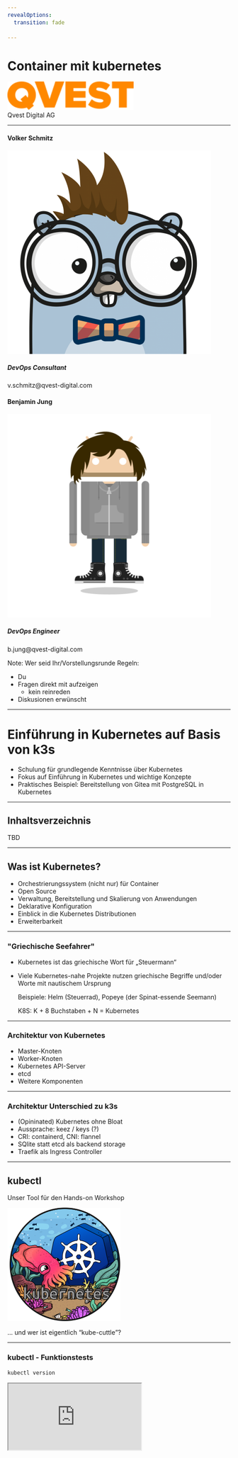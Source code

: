 ```yaml
---
revealOptions:
  transition: fade

---
```


# Container mit kubernetes

<div id="header-footer">
  <p class="slide-footer"><img src="images/qvest/logo-orange.svg" height="64"><br>Qvest Digital AG<br></p>
</div>

----

<div class="divided">
  <h4>Volker Schmitz</h4>
  <img src="./images/saltyblu.png">
  <h5>DevOps Consultant</h5>
  v.schmitz@qvest-digital.com
</div>

<div class="divided">
  <h4>Benjamin Jung</h4>
  <img src="./images/headcr4sh.png">
  <h5>DevOps Engineer</h5>
  b.jung@qvest-digital.com
</div>

<!--div class="divided">
  <h4>Daniel Zerlett</h4>
  <img src="./images/b00lduck.png">
  <h5>Software Architect</h5>
  d.zerlett@tarent.de
</div-->

Note:
Wer seid Ihr/Vorstellungsrunde
Regeln:

- Du
- Fragen direkt mit aufzeigen
  - kein reinreden
- Diskusionen erwünscht

----

# Einführung in Kubernetes auf Basis von k3s

 - Schulung für grundlegende Kenntnisse über Kubernetes
 - Fokus auf Einführung in Kubernetes und wichtige Konzepte
 - Praktisches Beispiel: Bereitstellung von Gitea mit PostgreSQL in Kubernetes

----

## Inhaltsverzeichnis

TBD

---

## Was ist Kubernetes?

 - Orchestrierungssystem (nicht nur) für Container
 - Open Source
 - Verwaltung, Bereitstellung und Skalierung von Anwendungen
 - Deklarative Konfiguration
 - Einblick in die Kubernetes Distributionen
 - Erweiterbarkeit

----

### "Griechische Seefahrer"

  - Kubernetes ist das griechische Wort für „Steuermann“
  - Viele Kubernetes-nahe Projekte nutzen griechische Begriffe
    und/oder Worte mit nautischem Ursprung

    Beispiele: Helm (Steuerrad), Popeye (der Spinat-essende Seemann)

    K8S: K + 8 Buchstaben + N = Kubernetes

----

### Architektur von Kubernetes

- Master-Knoten
- Worker-Knoten
- Kubernetes API-Server
- etcd
- Weitere Komponenten

----

### Architektur Unterschied zu k3s

- (Opininated) Kubernetes ohne Bloat
- Aussprache: keez / keys (?)
- CRI: containerd, CNI: flannel
- SQlite statt etcd als backend storage
- Traefik als Ingress Controller

---

## kubectl

Unser Tool für den Hands-on Workshop

<div><img src="./images/kubectl-logo/kubectl-logo-full.png" style="width: 256px; height: 256px;"></div>

... und wer ist eigentlich <q cite="https://groups.google.com/g/kubernetes-sig-cli/c/M6t40JP6n0g/m/U6Snz-bsFQAJ">kube-cuttle</q>?

----

### kubectl - Funktionstests

```sh
kubectl version
```

<iframe src="http://localhost:4200?u=trainer&p=trainer"> <!-- .element: class="fragment" -->

Note:
  kubectl cluster-info ausführen und damit Funktionsweise von k3s überprüfen evtl.?

----

### Autocomplete für kubectl

- bash:
  ```bash
  echo "source <(kubectl completion bash)" >> ~/.bashrc
  ```
- zsh:
  ```zsh
  echo '[[ $commands[kubectl] ]]' \
  '&& source <(kubectl completion zsh)' >> ~/.zshrc
  ```
- fish:
  ```fish
  echo 'kubectl completion fish | source' >> ~/.config/fish/config.fish
  ```

Quelle: [kubernetes.io/docs](https://kubernetes.io/docs/reference/kubectl/cheatsheet/#kubectl-autocomplete)

---

## Basis Ressourcen

- Pods
- Services
- Deployments

----

# Kubernetes Pods

<div><img src="./images/k8s-icons/resources/labeled/pod.svg" class="k8s-icon-large-centered"></div>

**Was ist ein Pod?**

<q cite="https://www.sciencefocus.com/nature/whats-the-difference-between-a-shoal-a-school-and-a-pod">Pods are herds of marine mammals including whales, dolphins, walruses and seals.</q>
(Source: [BBC Science Focus](https://www.sciencefocus.com/nature/whats-the-difference-between-a-shoal-a-school-and-a-pod))

----

## Kubernetes Pods - apply

Erstelle einen "gitea" Pod mit Hilfe der beigelegeten YAML Datei

```sh
kubectl apply -f ./examples/k3s/gitea/basic_pod.yaml
```

<iframe src="http://localhost:4200?u=trainer&p=trainer"> <!-- .element: class="fragment" -->

----

## Kubernetes Pods - describe


```sh
kubectl describe pods/gitea | less
```

<iframe src="http://localhost:4200?u=trainer&p=trainer"> <!-- .element: class="fragment" -->

----

## Kubernetes Pods - get

Schaue dir den erstellen Pod im Cluster an

```sh
kubectl get pods/gitea
```

<iframe src="http://localhost:4200?u=trainer&p=trainer"> <!-- .element: class="fragment" -->

Note:
  - Manifest Sections (meta/spec/status)
  - Vorstellung der Verschiedenen Outputs
    - YML/JSON/etc
  - Die Ablage im kubernetes ist immer JSON

----

## Kubernetes Pods - logs

Schaue dir die logs von Gitea an

```sh
kubectl logs pods/gitea
```

<iframe src="http://localhost:4200?u=trainer&p=trainer"> <!-- .element: class="fragment" -->

Wie funktioniert der "Follow Mode"?

----

## Kubernetes Pods - port-forward

Nutze port-forward, um einen HTTP-Request gegen den Pod abzusetzen

```sh
LOCAL_PORT=8080 # Setze diese Variable entsprechend Deinem Gusto. ;-)
kubectl port-forward pods/gitea ${LOCAL_PORT}:80
```

<iframe src="http://localhost:4200?u=trainer&p=trainer"> <!-- .element: class="fragment" -->

Note:
- nicht zu weit ausschweifen

----

## Kubernetes Pods - Hands-on

1. Nutze einen versionierten Tag oder HASH für das Image (nicht latest!)
1. Lösche den erstellten Pod wieder.
1. Starte eine Gitea mit MariaDB im selben Pod

Zusatzaufgabe:
1. Konfiguriere die Datenbank und Gitea mittels `spec.containers.*.env`

[Kubernetes Docs](https://kubernetes.io/)

----

## Kubernetes Pods - Hands-on

<iframe src="http://localhost:4200?u=trainer&p=trainer"> <!-- .element: class="fragment" -->

----

## Kubernetes Pods - Zusammenfassung

- Einblick in kubernetes YAML files
- Pod Verwaltung
- Pod Environment
- Grundlagen `kubectl`
  - apply / delete
  - describe
  - logs

---

# Kubernetes Labels & Annotations

- Wozu sind Labels und Annotations gut?
- Wie erstellt man labels.

----

# Kubernetes Labels und Annotations - Hands-on

- Schaue Dir die Labels von Gitea an
  - `kubectl get pods --show-labels`
- Lass Dir Pods anhand von ausgesuchten Labels anzeigen
  - `kubectl get pods -l`

<iframe src="http://localhost:4200?u=trainer&p=trainer"> <!-- .element: class="fragment" -->

Note:
  - annotation

---

# Kubernetes Services

<div><img src="./images/k8s-icons/resources/labeled/svc.svg" class="k8s-icon-large-centered"></div>

- Was ist ein Service?

----

## Kubernetes Services - Hands-on

Erstelle einen Separaten MariaDB Pod mit einem vorgeschalteten Service

```sh
kubectl apply -f ./basic_mariadb_service.yaml
```

- Schaue Dir Service und Pod mit kubectl describe an
- Nutze kubectl port-forward, um den Pod über den Service anzusprechen
- Verbinde Gitea mit dem separaten MariaDB Pod

**ACHTUNG**: Port-forwarding funktioniert in der Praxis nicht so, wie man es erwartet!

----

## Kubernetes Services - Hands-on

<iframe src="http://localhost:4200?u=trainer&p=trainer"> <!-- .element: class="fragment" -->

----
## Kubernetes Services - Hands-on

- Was ist der Unterschied zwischen den verschiedenen Service-Typen?
- Wozu dienen die Selektoren der Services?
- Was passiert, wenn zwei Services die gleichen Pods selektieren?
- Was passiert, wenn ein Service unterschiedliche Pods selektiert?
- Wie kann man überprüfen, welche Pods ein Service selektiert?
- Wie können Pods mit Hilfe von Services miteinander kommunizieren?

---
# Kubernetes ConfigMaps & Secrets

Anlegen einer Configmap

```
kubectl apply -f examples/k3s/gitea/configmap.yml
kubectl apply -f example/k3s/gitea/secrets.yml

```

Note:
  - Ziel: Konfiguriere Database mit PW als Secret

## Kubernetes ConfigMaps & Secrets - Hands-on

1. Konfiguriere Gitea so, dass es beim Start direkt die PostgreSQL Datenbank nutzt.
1. Erweitere daf&uuml;r die erstellte Configmaps.

[Gitea Docs](https://docs.gitea.com/)

----
## Kubernetes ConfitMap & Secrets - Hands-on

<iframe src="http://localhost:4200?u=trainer&p=trainer"> <!-- .element: class="fragment" -->

# Kubernetes Simple Persistance

- PersistanceVolumes
- PersistanceVolumesClaims

# Kubernetes Deployments & ReplicaSets

Notes:
  - replicaset

---
# Kubernetes Namespaces

- "Cluster im Cluster"
- Viele Möglichkeiten:
  - Ein Namespace pro fachlicher Domäne
  - Ein Namespace pro Team
  - Ein Namespace pro Service
  - ...

----

## Initial Namespaces

- default
- kube-node-lease
- kube-public
- kube-system

([Kubernetes Dokumentation](https://kubernetes.io/docs/concepts/overview/working-with-objects/namespaces/#initial-namespaces))

----

## Namespaces auflisten

```shell
kubectl get namespaces
```

<iframe src="http://localhost:4200?u=trainer&p=trainer"> <!-- .element: class="fragment" -->

Note:
  kubectl get ns

----

## Welchen Namespace nutze ich?

```shell
kubectl config view --minify | less
```

<iframe src="http://localhost:4200?u=trainer&p=trainer"> <!-- .element: class="fragment" -->

---
# Kurzes Intermezzo: K8S-Abkürzungen

- Pod: po
- Service: svc
- ConfigMap: cm
- Namespace: ns

<iframe src="http://localhost:4200?u=trainer&p=trainer"> <!-- .element: class="fragment" -->


---
# Optional: Kubernetes StatefulSet

---

# Optional: Kubernetes DaemonSet


---

# Optional: Einblick in Kustomize


---

## Optional: Praktische Tools

 - [k9s](https://k9scli.io/)
 - [kubectx / kubens](https://github.com/ahmetb/kubectx)
 - [popeye](https://github.com/derailed/popeye)


---

# Ausblick

- Lifecycle und Lifecycle Management
- Kubernetes Hardening
- Kubernetes LoadBalancing
- Controller / Operator
  - CustomResources
- Kubernetes unter der Haube

---

# Ende
